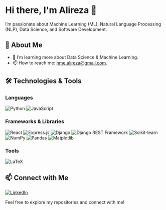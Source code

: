 # Hi there, I'm Alireza 👋

I’m passionate about Machine Learning (ML), Natural Language Processing (NLP), Data Science, and Software Development.

## 🚀 About Me

- 🌱 I’m learning more about Data Science & Machine Learning.
- 📫 How to reach me: hme.alireza@gmail.com.

## 🛠️ Technologies & Tools

### Languages
![Python](https://img.shields.io/badge/-Python-3776AB?style=flat-square&logo=python&logoColor=white)
![JavaScript](https://img.shields.io/badge/-JavaScript-F7DF1E?style=flat-square&logo=javascript&logoColor=black)

### Frameworks & Libraries
![React](https://img.shields.io/badge/-React-61DAFB?style=flat-square&logo=react&logoColor=black)
![Express.js](https://img.shields.io/badge/-Express.js-000000?style=flat-square&logo=express&logoColor=white)
![Django](https://img.shields.io/badge/-Django-092E20?style=flat-square&logo=django&logoColor=white)
![Django REST Framework](https://img.shields.io/badge/-Django%20REST%20Framework-092E20?style=flat-square&logo=django&logoColor=white)
![Scikit-learn](https://img.shields.io/badge/-Scikit--learn-F7931E?style=flat-square&logo=scikit-learn&logoColor=black)
![NumPy](https://img.shields.io/badge/-NumPy-013243?style=flat-square&logo=numpy&logoColor=white)
![Pandas](https://img.shields.io/badge/-Pandas-150458?style=flat-square&logo=pandas&logoColor=white)
![Matplotlib](https://img.shields.io/badge/-Matplotlib-11557C?style=flat-square&logo=matplotlib&logoColor=white)

### Tools
![LaTeX](https://img.shields.io/badge/-LaTeX-008080?style=flat-square&logo=latex&logoColor=white)


## 📫 Connect with Me
[![LinkedIn](https://img.shields.io/badge/LinkedIn-Profile-blue)](https://www.linkedin.com/in/alireza-h-9579b6286/)

  

Feel free to explore my repositories and connect with me!
